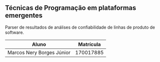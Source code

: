 ## Técnicas de Programação em plataformas emergentes 

Parser de resultados de análises de confiabilidade de linhas de produto de software.

|Aluno|Matrícula|
|:--:|:--:|
|Marcos Nery Borges Júnior|170017885|
